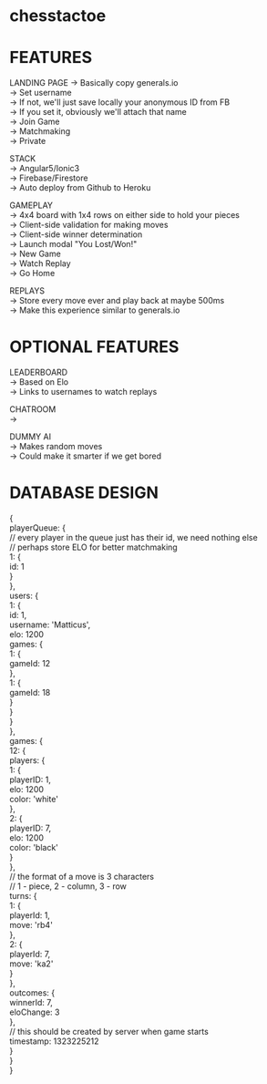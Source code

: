 # chesstactoe

# FEATURES 


LANDING PAGE 
	-> Basically copy generals.io  
	-> Set username  
		-> If not, we'll just save locally your anonymous ID from FB  
		-> If you set it, obviously we'll attach that name  
	-> Join Game  
		-> Matchmaking  
		-> Private  

STACK  
	-> Angular5/Ionic3  
	-> Firebase/Firestore  
	-> Auto deploy from Github to Heroku  
 
GAMEPLAY  
	-> 4x4 board with 1x4 rows on either side to hold your pieces  
	-> Client-side validation for making moves  
	-> Client-side winner determination  
	-> Launch modal "You Lost/Won!"  
		-> New Game  
		-> Watch Replay  
		-> Go Home  

REPLAYS  
	-> Store every move ever and play back at maybe 500ms  
		-> Make this experience similar to generals.io  

# OPTIONAL FEATURES  

LEADERBOARD  
	-> Based on Elo  
	-> Links to usernames to watch replays  

CHATROOM  
	->  

DUMMY AI  
	-> Makes random moves  
	-> Could make it smarter if we get bored  

# DATABASE DESIGN 

{  
	playerQueue: {  
		// every player in the queue just has their id, we need nothing else  
		// perhaps store ELO for better matchmaking  
		1: {  
			id: 1  
		}  
	},  
	users: {  
		1: {  
			id: 1,  
			username: 'Matticus',  
			elo: 1200  
			games: {  
				1: {  
					gameId: 12  
				},  
				1: {  
					gameId: 18  
				}  
			}  
		}  
	},  
	games: {  
		12: {  
			players: {  
				1: {  
					playerID: 1,  
					elo: 1200  
					color: 'white'  
				},  
				2: {  
					playerID: 7,  
					elo: 1200  
					color: 'black'  
				}  
			},  
			// the format of a move is 3 characters  
			// 1 - piece, 2 - column, 3 - row  
			turns: {  
				1: {  
					playerId: 1,  
					move: 'rb4'  
				},  
				2: {  
					playerId: 7,  
					move: 'ka2'  
				}  
			},  
			outcomes: {  
				winnerId: 7,  
				eloChange: 3  
			},  
			// this should be created by server when game starts  
			timestamp: 1323225212  
		}  
	}  
}  
